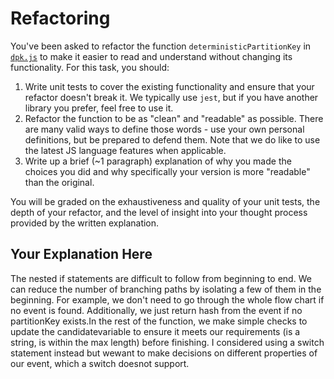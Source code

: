 # Refactoring

You've been asked to refactor the function `deterministicPartitionKey` in [`dpk.js`](dpk.js) to make it easier to read and understand without changing its functionality. For this task, you should:

1. Write unit tests to cover the existing functionality and ensure that your refactor doesn't break it. We typically use `jest`, but if you have another library you prefer, feel free to use it.
2. Refactor the function to be as "clean" and "readable" as possible. There are many valid ways to define those words - use your own personal definitions, but be prepared to defend them. Note that we do like to use the latest JS language features when applicable.
3. Write up a brief (~1 paragraph) explanation of why you made the choices you did and why specifically your version is more "readable" than the original.

You will be graded on the exhaustiveness and quality of your unit tests, the depth of your refactor, and the level of insight into your thought process provided by the written explanation.

## Your Explanation Here

The nested if statements are difficult to follow from beginning to end. We can reduce the number of branching paths by isolating a few of them in the beginning. For example, we don't need to go through the whole flow chart if no event is found. Additionally, we just return hash from the event if no partitionKey exists.In the rest of the function, we make simple checks to update the candidatevariable to ensure it meets our requirements (is a string, is within the max length) before finishing. I considered using a switch statement instead but wewant to make decisions on different properties of our event, which a switch doesnot support.